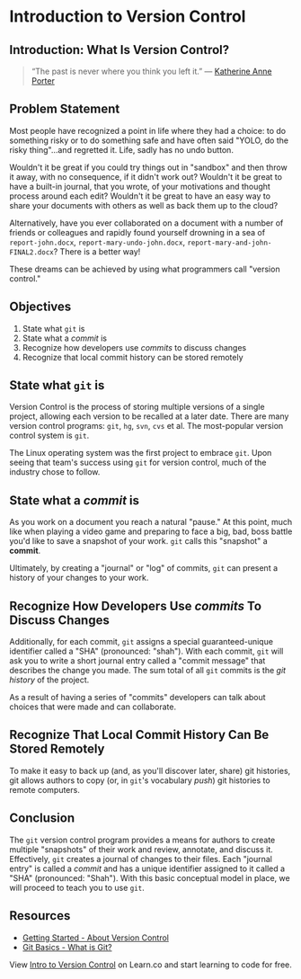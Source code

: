 # Introduction to Version Control

## Introduction: What Is Version Control?

> “The past is never where you think you left it.” — [Katherine Anne Porter](http://en.wikipedia.org/wiki/Katherine_Anne_Porter)

## Problem Statement

Most people have recognized a point in life where they had a choice: to do
something risky or to do something safe and have often said "YOLO, do the risky
thing"...and regretted it. Life, sadly has no undo button.

Wouldn't it be great if you could try things out in "sandbox" and then throw it
away, with no consequence, if it didn't work out? Wouldn't it be great to have
a built-in journal, that you wrote, of your motivations and thought process
around each edit?  Wouldn't it be great to have an easy way to share your
documents with others as well as back them up to the cloud?

Alternatively, have you ever collaborated on a document with a number of
friends or colleagues and rapidly found yourself drowning in a sea of
`report-john.docx`, `report-mary-undo-john.docx`,
`report-mary-and-john-FINAL2.docx`? There is a better way!

These dreams can be achieved by using what programmers call "version control."

## Objectives

1. State what `git` is
2. State what a _commit_ is
3. Recognize how developers use _commits_ to discuss changes
4. Recognize that local commit history can be stored remotely

## State what `git` is

Version Control is the process of storing multiple versions of a single
project, allowing each version to be recalled at a later date. There are many
version control programs: `git`, `hg`, `svn`, `cvs` et al. The most-popular
version control system is `git`.

The Linux operating system was the first project to embrace `git`. Upon seeing
that team's success using `git` for version control, much of the industry chose
to follow.

## State what a _commit_ is

As you work on a document you reach a natural "pause." At this point, much like
when playing a video game and preparing to face a big, bad, boss battle you'd
like to save a snapshot of your work. `git` calls this "snapshot" a **commit**.

Ultimately, by creating a "journal" or "log" of commits, `git` can present a
history of your changes to your work.

## Recognize How Developers Use _commits_ To Discuss Changes

Additionally, for each commit, `git` assigns a special guaranteed-unique
identifier called a "SHA" (pronounced: "shah"). With each commit, `git` will
ask you to write a short journal entry called a "commit message" that
describes the change you made. The sum total of all `git` commits is the _git
history_ of the project.

As a result of having a series of "commits" developers can talk about choices
that were made and can collaborate.

## Recognize That Local Commit History Can Be Stored Remotely

To make it easy to back up (and, as you'll discover later, share) git
histories, git allows authors to copy (or, in `git`'s vocabulary _push_) git
histories to remote computers.

## Conclusion

The `git` version control program provides a means for authors to create
multiple "snapshots" of their work and review, annotate, and discuss it.
Effectively, `git` creates a journal of changes to their files. Each "journal
entry" is called a _commit_ and has a unique identifier assigned to it called a
"SHA" (pronounced: "Shah"). With this basic conceptual model in place, we will
proceed to teach you to use `git`.

## Resources

* [Getting Started - About Version Control](http://git-scm.com/book/en/Getting-Started-About-Version-Control)
* [Git Basics - What is Git?](http://git-scm.com/video/what-is-git)

<p data-visibility='hidden'>View <a href='https://learn.co/lessons/git-version-control-101' title='Intro to Version Control'>Intro to Version Control</a> on Learn.co and start learning to code for free.</p>
